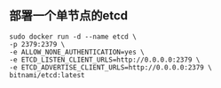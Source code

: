 ## 部署一个单节点的etcd

    sudo docker run -d --name etcd \
    -p 2379:2379 \
    -e ALLOW_NONE_AUTHENTICATION=yes \
    -e ETCD_LISTEN_CLIENT_URLS=http://0.0.0.0:2379 \
    -e ETCD_ADVERTISE_CLIENT_URLS=http://0.0.0.0:2379 \
    bitnami/etcd:latest

